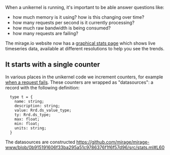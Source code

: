 When a unikernel is running, it's important to be able answer questions like:

- how much memory is it using? how is this changing over time?
- how many requests per second is it currently processing?
- how much raw bandwidth is being consumed?
- how many requests are failing?

The mirage.io website now has a
[graphical stats page](https://mirage.io/stats/gc)
which shows live timeseries data, available at different resolutions to help you
see the trends.

It starts with a single counter
-------------------------------

In various places in the unikernel code we increment counters, for example
[when a request fails](https://github.com/mirage/mirage-www/blob/0b915191606f33ba295a51c9786376f1f6f57d96/src/dispatch.ml#L90).
These counters are wrapped as "datasources": a record with the following
definition:

```
  type t = {
    name: string;
    description: string;
    value: Rrd.ds_value_type;
    ty: Rrd.ds_type;
    max: float;
    min: float;
    units: string;
  }
```

The datasources are constructed
https://github.com/mirage/mirage-www/blob/0b915191606f33ba295a51c9786376f1f6f57d96/src/stats.ml#L60
